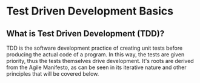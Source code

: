 # Test Driven Development Basics

## What is Test Driven Development (TDD)?

TDD is the software development practice of creating unit tests before producing the actual code of a program. In this way, the tests are given priority, thus the tests themselves drive development. It's roots are derived from the Agile Manifesto, as can be seen in its iterative nature and other principles that will be covered below.
